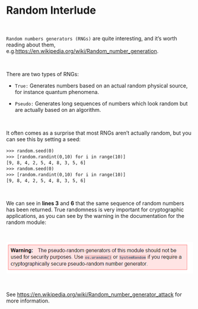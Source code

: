 Random Interlude
================

 

`Random numbers generators (RNGs)` are quite interesting, and it’s worth reading
about them, e.g.<https://en.wikipedia.org/wiki/Random_number_generation>.

 

There are two types of RNGs:

-   `True:` Generates numbers based on an actual random physical source, for
    instance quantum phenomena.

-   `Pseudo:` Generates long sequences of numbers which look random but are
    actually based on an algorithm.

 

It often comes as a surprise that most RNGs aren’t actually random, but you can
see this by setting a seed:

~~~~~~~~~~~~~~~~~~~~~~~~~~~~~~~~~~~~~~~~~~~~~~~~~~~~~~~~~~~~~~~~~~~~~~~~~~~~~~~~
>>> random.seed(0)
>>> [random.randint(0,10) for i in range(10)]
[9, 8, 4, 2, 5, 4, 8, 3, 5, 6]
>>> random.seed(0)
>>> [random.randint(0,10) for i in range(10)]
[9, 8, 4, 2, 5, 4, 8, 3, 5, 6]
~~~~~~~~~~~~~~~~~~~~~~~~~~~~~~~~~~~~~~~~~~~~~~~~~~~~~~~~~~~~~~~~~~~~~~~~~~~~~~~~

 

We can see in **lines 3** and **6** that the same sequence of random numbers has
been returned. True randomness is very important for cryptographic applications,
as you can see by the warning in the documentation for the random module:

 

![](img/1.png)

 

See <https://en.wikipedia.org/wiki/Random_number_generator_attack> for more
information.
